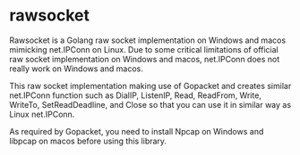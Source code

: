 # rawsocket

Rawsocket is a Golang raw socket implementation on Windows and macos mimicking net.IPConn on Linux.
Due to some critical limitations of official raw socket implementation on Windows and macos, net.IPConn does not really work on Windows and macos.

This raw socket implementation making use of Gopacket and creates similar net.IPConn function such as DialIP, ListenIP, Read, ReadFrom, Write, WriteTo, SetReadDeadline, and Close so that you can use it in similar way as Linux net.IPConn.

As required by Gopacket, you need to install Npcap on Windows and libpcap on macos before using this library.
